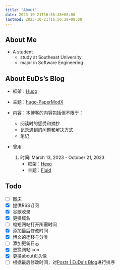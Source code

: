 ```yaml
---
title: "About"
date: 2023-10-21T16:56:38+08:00
lastmod: 2023-10-21T16:56:38+08:00
---
```


## About Me

- A student
  - study at Southeast University
  - major in Software Engineering

## About EuDs’s Blog

- 框架：[Hugo](https://gohugo.io/)
- 主题：[hugo-PaperModX](https://github.com/reorx/hugo-PaperModX/)
- 内容：本博客的内容包括但不限于：
  - 阅读时的感受和摘抄
  - 记录遇到的问题和解决方式
  - 笔记

- 曾用
  1. 时间: March 13, 2023 - October 21, 2023
     - 框架：[Hexo](https://hexo.io/)
     - 主题：[Fluid](https://hexo.fluid-dev.com/)

## Todo
- [ ] 图床
- [x] 提供RSS订阅
- [x] 谷歌收录
- [x] 更换域名
- [ ] 缩短网站打开所需时间
- [x] 添加最后修改时间
- [x] 博文的迁移与分类
- [ ] 添加更新日志
- [x] 更换网站icon
- [x] 更换about页头像
- [ ] 根据最后修改时间，对[Posts | EuDs's Blog](https://ds63.eu.org/posts/)进行排序